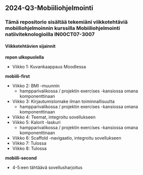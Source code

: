 
## 2024-Q3-Mobiiliohjelmointi

### Tämä repositorio sisältää tekemiäni viikkotehtäviä mobiiliohjelmoinnin kurssilla Mobiiliohjelmointi natiiviteknologioilla IN00CT07-3007

#### Viikkotehtävien sijainnit

**repon ulkopuolella**
- Viikko 1: Kuvankaappaus Moodlessa

**mobiili-first**
- Viikko 2: BMI -muunnin
  - hampparivalikossa / projektin exercises -kansiossa omana komponenttinaan
- Viikko 3: Kirjautumislomake ilman toiminnallisuutta
  - hampparivalikossa / projektin exercises -kansiossa omana komponenttinaan
- Viikko 4: Teemat, integroitu sovellukseen
- Viikko 5: Kalorit -laskuri
  - hampparivalikossa / projektin exercises -kansiossa omana komponenttinaan
- Viikko 6: Scaffold -navigaatio, integroitu sovellukseen
- Viikko 7: Tulossa
- Viikko 8: Tulossa

**mobiili-second**
- 4-5:een tähtäävä sovellusharjoitus
